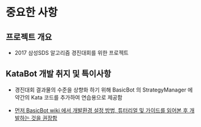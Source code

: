 # 중요한 사항

## 프로젝트 개요

* 2017 삼성SDS 알고리즘 경진대회를 위한 프로젝트

## KataBot 개발 취지 및 특이사항

* 경진대회 결과물의 수준을 상향화 하기 위해 BasicBot 의 StrategyManager 에 약간의 Kata 코드를 추가하여 연습용으로 제공함

* [먼저 BasicBot wiki 에서 개발환경 설정 방법, 튜터리얼 및 가이드를 읽어본 후 개발하는 것을 권장함](https://github.com/SamsungSDS-Contest/2017Guide/wiki)

